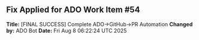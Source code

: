 <!-- Automated fix for ADO Work Item #54 -->
## Fix Applied for ADO Work Item #54

**Title:** [FINAL SUCCESS] Complete ADO→GitHub→PR Automation
**Changed by:** ADO Bot
**Date:** Fri Aug  8 06:22:24 UTC 2025

